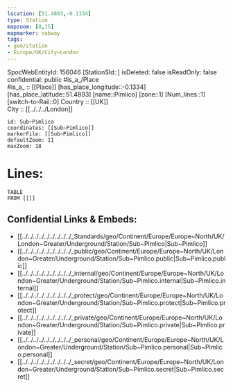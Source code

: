 ```yaml
---
location: [51.4893,-0.1334] 
type: Station 
mapzoom: [8,15] 
mapmarker: subway 
tags:
- geo/station
- Europe/UK/City~London
---
```

SpocWebEntityId: 156046
[StationSId::] 
isDeleted: false
isReadOnly: false
confidential: public
#is_a_/Place  
#is_a_ :: [[Place]] 
[has_place_longitude::-0.1334] 
[has_place_latitude::51.4893] 
[name::Pimlico] 
[zone::1] 
[Num_lines::1] 
[switch-to-Rail::0] 
Country :: [[UK]]  
City :: [[../../../London]]  


```leaflet
id: Sub~Pimlico
coordinates: [[Sub~Pimlico]] 
markerFile: [[Sub~Pimlico]] 
defaultZoom: 11 
maxZoom: 18
```


# Lines: 
```dataview
TABLE 
FROM [[]] 
```

## Confidential Links & Embeds: 
- [[../../../../../../../../../_Standards/geo/Continent/Europe/Europe~North/UK/London~Greater/Underground/Station/Sub~Pimlico|Sub~Pimlico]] 
- [[../../../../../../../../../_public/geo/Continent/Europe/Europe~North/UK/London~Greater/Underground/Station/Sub~Pimlico.public|Sub~Pimlico.public]] 
- [[../../../../../../../../../_internal/geo/Continent/Europe/Europe~North/UK/London~Greater/Underground/Station/Sub~Pimlico.internal|Sub~Pimlico.internal]] 
- [[../../../../../../../../../_protect/geo/Continent/Europe/Europe~North/UK/London~Greater/Underground/Station/Sub~Pimlico.protect|Sub~Pimlico.protect]] 
- [[../../../../../../../../../_private/geo/Continent/Europe/Europe~North/UK/London~Greater/Underground/Station/Sub~Pimlico.private|Sub~Pimlico.private]] 
- [[../../../../../../../../../_personal/geo/Continent/Europe/Europe~North/UK/London~Greater/Underground/Station/Sub~Pimlico.personal|Sub~Pimlico.personal]] 
- [[../../../../../../../../../_secret/geo/Continent/Europe/Europe~North/UK/London~Greater/Underground/Station/Sub~Pimlico.secret|Sub~Pimlico.secret]] 
